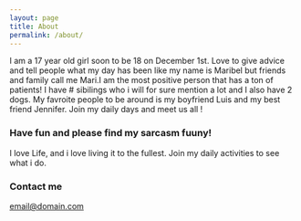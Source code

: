 ```yaml
---
layout: page
title: About
permalink: /about/
---
```


I am a 17 year old girl soon to be 18 on December 1st. Love to give advice and tell people what my day has been like my name is Maribel but friends and family call me Mari.I am the most positive person that has a ton of patients! I have # sibilings who i will for sure mention a lot and I also have 2 dogs. My favroite people to be around is my boyfriend Luis and my best friend Jennifer. Join my daily days and meet us all !

### Have fun and please find my sarcasm fuuny!

I love Life, and i love living it to the fullest. Join my daily activities to see what i do.

### Contact me

[email@domain.com](mailto:mvaladez96@gmail.com)
